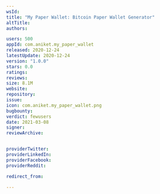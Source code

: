 ```yaml
---
wsId: 
title: "My Paper Wallet: Bitcoin Paper Wallet Generator"
altTitle: 
authors:

users: 500
appId: com.aniket.my_paper_wallet
released: 2020-12-24
latestUpdate: 2020-12-24
version: "1.0.0"
stars: 0.0
ratings: 
reviews: 
size: 8.1M
website: 
repository: 
issue: 
icon: com.aniket.my_paper_wallet.png
bugbounty: 
verdict: fewusers
date: 2021-03-08
signer: 
reviewArchive:


providerTwitter: 
providerLinkedIn: 
providerFacebook: 
providerReddit: 

redirect_from:

---
```



<!-- https://gitlab.com/walletscrutiny/walletScrutinyCom/-/issues/191 -->

